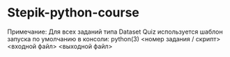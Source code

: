 # Stepik-python-course

Примечание:
Для всех заданий типа Dataset Quiz используется шаблон запуска по умолчанию в консоли:
python(3) <номер задания / скрипт> <входной файл> <выходной файл>
